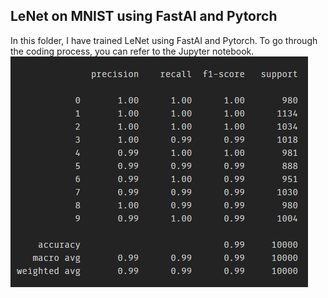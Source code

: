 ## LeNet on MNIST using FastAI and Pytorch

In this folder, I have trained LeNet using FastAI and Pytorch. To go through the coding process, you can refer to the Jupyter notebook.
![alt text](./img/classification_report.png "Classification Report")